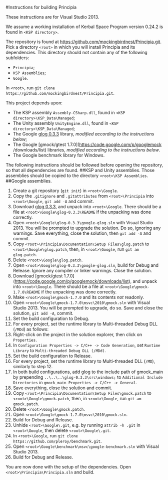 #Instructions for building Principia

These instructions are for Visual Studio 2013.

We assume a working installation of Kerbal Space Program version 0.24.2 is
found in `<KSP directory>`.

The repository is found at https://github.com/mockingbirdnest/Principia.git.
Pick a directory `<root>` in which you will install Principia and its
dependencies.
This directory should not contain any of the following subfolders:
- `Principia`;
- `KSP Assemblies`;
- `Google`.

In `<root>`, run `git clone https://github.com/mockingbirdnest/Principia.git`.

This project depends upon:
- The KSP assembly `Assembly-CSharp.dll`, found in 
`<KSP directory>\KSP_Data\Managed`;
- The Unity assembly `UnityEngine.dll`, found in
`<KSP directory>\KSP_Data\Managed`;
- The Google [glog 0.3.3](https://code.google.com/p/google-glog/downloads/list)
library, *modified according to the instructions below*;
- The Google [gmock/gtest 1.7.0](https://code.google.com/p/googlemock
/downloads/list) libraries, *modified according to the instructions below*.
- The Google benchmark library for Windows.

The following instructions should be followed before opening the repository, so
that all dependencies are found.
##KSP and Unity assemblies.
Those assemblies should be copied to the directory `<root>\KSP Assemblies`.
##Google assemblies.
1. Create a git repository (`git init`) in `<root>\Google`.
2. Copy the `.gitignore` and `.gitattributes` from `<root>\Principia` into 
`<root>\Google`, `git add -A` and commit.
3. Download [glog 0.3.3](https://code.google.com/p/google-glog/downloads/list),
and unpack into `<root>\Google`.
There should be a file at `<root>\Google\glog-0.3.3\README` if the unpacking was
done correctly.
4. Open `<root>\Google\glog-0.3.3\google-glog.sln` with Visual Studio 2013. You
will be prompted to upgrade the solution. Do so, ignoring any warnings. Save
everything, close the solution, then `git add -A` and commit.
5. Copy `<root>\Principia\Documentation\Setup Files\glog.patch` to
`<root>\Google\glog.patch`, then, in `<root>\Google`, run `git am glog.patch`.
6. Delete `<root>\Google\glog.patch`.
7. Open `<root>\Google\glog-0.3.3\google-glog.sln`, build for Debug and Release.
Ignore any compiler or linker warnings. Close the solution.
8. Download [gmock/gtest 1.7.0]
(https://code.google.com/p/googlemock/downloads/list), and unpack into
`<root>\Google`. There should be a file at `<root>\Google\gmock-1.7.0\README`
if the unpacking was done correctly.
9. Make `<root>\Google\gmock-1.7.0` and its contents *not* readonly.
10. Open `<root>\Google\gmock-1.7.0\msvc\2010\gmock.sln` with Visual Studio 2013.
You will be prompted to upgrade, do so. Save and close the solution,
`git add -A`, commit.
11. Set the build configuration to Debug.
12. For every project, set the runtime library to Multi-threaded Debug DLL
(`/MDd`) as follows:
  1. Right-click on the project in the solution explorer, then click on
  `Properties`.
  2. In `Configuration Properties -> C/C++ -> Code Generation`, set
  `Runtime Library` to `Multi-threaded Debug DLL (/MDd)`.
13. Set the build configuration to Release.
14. For every project, set the runtime library to Multi-threaded DLL
(`/MD`), similarly to step 12.
15. In both build configurations, add glog to the include path of gmock_main by
prepending `..\..\..\glog-0.3.3\src\windows;` to `Additional Include Directories`
in `gmock_main Properties -> C/C++ -> General`.
16. Save everything, close the solution and commit.
17. Copy `<root>\Principia\Documentation\Setup Files\gmock.patch` to
`<root>\Google\gmock.patch`, then, in `<root>\Google`, run `git am gmock.patch`.
18. Delete `<root>\Google\gmock.patch`.
19. Open `<root>\Google\gmock-1.7.0\msvc\2010\gmock.sln`.
20. Build for Debug and Release.
21. Unhide `<root>\Google\.git`, e.g. by running `attrib -h .git` in `<root>\Google`, then delete `<root>\Google\.git`.
22. In `<root>\Google`, run `git clone https://github.com/pleroy/benchmark.git`.
23. Open `<root>\Google\benchmark\msvc\google-benchmark.sln` with Visual Studio 2013.
24. Build for Debug and Release.

You are now done with the setup of the dependencies.
Open `<root>\Principia\Principia.sln` and build.
